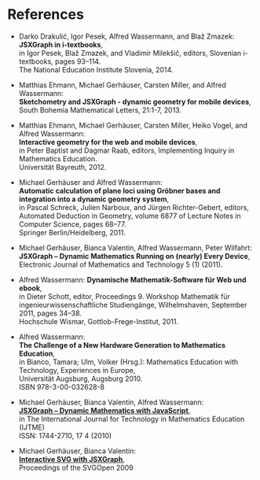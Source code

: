 # References

<style>
#section-references ul li {
   margin-bottom: 20px;
}
</style>

- Darko Drakulić, Igor Pesek, Alfred Wassermann, and Blaž Zmazek:  
  **JSXGraph in i-textbooks**,  
  in Igor Pesek, Blaž Zmazek, and Vladimir Milekšič, editors, Slovenian i-textbooks, pages 93–114.  
  The National Education Institute Slovenia, 2014.

- Matthias Ehmann, Michael Gerhäuser, Carsten Miller, and Alfred Wassermann:  
  **Sketchometry and JSXGraph - dynamic geometry for mobile devices**,  
  South Bohemia Mathematical Letters, 21:1-7, 2013.

- Matthias Ehmann, Michael Gerhäuser, Carsten Miller, Heiko Vogel, and Alfred Wassermann:  
  **Interactive geometry for the web and mobile devices**,  
  in Peter Baptist and Dagmar Raab, editors, Implementing Inquiry in Mathematics Education.  
  Universität Bayreuth, 2012.

- Michael Gerhäuser and Alfred Wassermann:  
  **Automatic calculation of plane loci using Gröbner bases and integration into a dynamic geometry system**,  
  in Pascal Schreck, Julien Narboux, and Jürgen Richter-Gebert, editors, Automated Deduction in Geometry, volume 6877 of Lecture Notes in Computer Science, pages 68–77.  
  Springer Berlin/Heidelberg, 2011.

- Michael Gerhäuser, Bianca Valentin, Alfred Wassermann, Peter Wilfahrt:  
 **JSXGraph – Dynamic Mathematics Running on (nearly) Every Device**,  
 Electronic Journal of Mathematics and Technology 5 (1) (2011).   

- Alfred Wassermann:
  **Dynamische Mathematik-Software für Web und ebook**,  
  in Dieter Schott, editor, Proceedings 9. Workshop Mathematik für ingenieurwissenschaftliche
  Studiengänge, Wilhelmshaven, September 2011, pages 34–38.  
  Hochschule Wismar, Gottlob-Frege-Institut, 2011.

- Alfred Wassermann:  
  **The Challenge of a New Hardware Generation to Mathematics Education**,  
  in Bianco, Tamara; Ulm, Volker (Hrsg.): Mathematics Education with Technology, Experiences in Europe,  
  Universität Augsburg, Augsburg 2010.  
  ISBN 978-3-00-032628-8

- Michael Gerhäuser, Bianca Valentin, Alfred Wassermann:  
  [**JSXGraph – Dynamic Mathematics with JavaScript**](https://www.learntechlib.org/p/109512/),  
  in The International Journal for Technology in Mathematics Education (IJTME)  
  ISSN: 1744-2710, 17 4 (2010)

- Michael Gerhäuser, Bianca Valentin:  
  [**Interactive SVG with JSXGraph**](/media/pdf/jsxgraph.pdf),  
  Proceedings of the SVGOpen 2009















